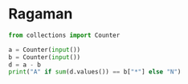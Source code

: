 # Ragaman

```python
from collections import Counter

a = Counter(input())
b = Counter(input())
d = a - b
print("A" if sum(d.values()) == b["*"] else "N")
```
